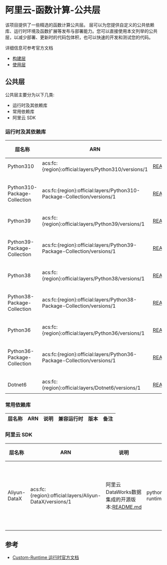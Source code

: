 # 阿里云-函数计算-公共层

该项目提供了一些精选的函数计算公共层。
层可以为您提供自定义的公共依赖库、运行时环境及函数扩展等发布与部署能力。您可以直接使用本文列举的公共层，以减少部署、更新时的代码包体积，也可以快速的开发和测试您的代码。

详细信息可参考官方文档
- [构建层](https://help.aliyun.com/document_detail/193057.html)
- [使用层](https://help.aliyun.com/document_detail/193058.html)

## 公共层
公共层主要分为以下几类:
- 运行时及其依赖库
- 常用依赖库
- 阿里云 SDK

### 运行时及其依赖库
| 层名称  | ARN  | 说明 | 兼容运行时  | 版本 | 备注 |
|---------|------|------|--------|-----|-----|
| Python310 | acs:fc:{region}:official:layers/Python310/versions/1 | [README.md](docs/Python310/README.md) | custom  | Python 3.10.5 | 函数计算官方公共层 |
| Python310-Package-Collection | acs:fc:{region}:official:layers/Python310-Package-Collection/versions/1 | [README.md](docs/Python310-Package-Collection/README.md) | custom  | [requirements.txt](docs/Python310-Package-Collection/requirements.txt) | 函数计算官方公共层，需要和层Python310一起使用|
| Python39 | acs:fc:{region}:official:layers/Python39/versions/1 | [README.md](docs/Python39/README.md) | custom  | Python 3.9.13 | 函数计算官方公共层 |
| Python39-Package-Collection | acs:fc:{region}:official:layers/Python39-Package-Collection/versions/1 | [README.md](docs/Python39-Package-Collection/README.md) | custom  | [requirements.txt](docs/Python39-Package-Collection/requirements.txt) | 函数计算官方公共层，需要和层Python39一起使用|
| Python38 | acs:fc:{region}:official:layers/Python38/versions/1 | [README.md](docs/Python38/README.md) | custom  | Python 3.8.13 | 函数计算官方公共层 |
| Python38-Package-Collection | acs:fc:{region}:official:layers/Python38-Package-Collection/versions/1 | [README.md](docs/Python38-Package-Collection/README.md) | custom  | [requirements.txt](docs/Python38-Package-Collection/requirements.txt) | 函数计算官方公共层，需要和层Python38一起使用|
| Python36 | acs:fc:{region}:official:layers/Python36/versions/1 | [README.md](docs/Python36/README.md) | custom  | Python 3.6.15 | 函数计算官方公共层 |
| Python36-Package-Collection | acs:fc:{region}:official:layers/Python36-Package-Collection/versions/1 | [README.md](docs/Python36-Package-Collection/README.md) | custom  | [requirements.txt](docs/Python36-Package-Collection/requirements.txt) | 函数计算官方公共层，需要和层Python36一起使用|
| Dotnet6 | acs:fc:{region}:official:layers/Dotnet6/versions/1 | [README.md](docs/Dotnet6/README.md) | custom  | ASP.NET Core Runtime 6.0.5 | 函数计算官方公共层 |

### 常用依赖库
| 层名称  | ARN  | 说明 | 兼容运行时  | 版本 | 备注 |
|---------|------|------|--------|-----|-----|


### 阿里云 SDK
| 层名称  | ARN  | 说明 | 兼容运行时  | 版本 | 备注 |
|---------|------|------|--------|-----|-----|
| Aliyun-DataX | acs:fc:{region}:official:layers/Aliyun-DataX/versions/1 | 阿里云 DataWorks数据集成的开源版本:[README.md](docs/Aliyun-DataX/README.md) | python2.7,python3.6,python3.9,custom-runtime  | datax_v202205 | 函数计算官方公共层 |

## 参考
- [Custom-Runtime 运行时官方文档](https://help.aliyun.com/document_detail/132042.html)